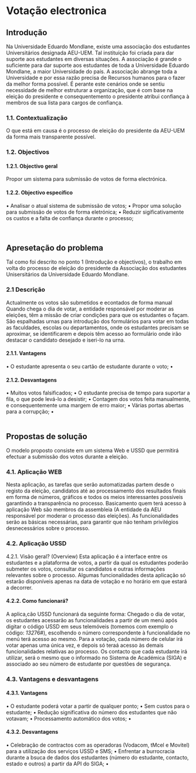 # Votação electronica


## Introdução

Na Universidade Eduardo Mondlane, existe uma associação dos estudantes Universitários designada AEU-UEM. Tal instituíção foi criada para dar suporte aos estudantes em diversas situações.
A associação é grande o suficiente para dar suporte aos estudantes de toda a Universidade Eduardo Mondlane, a maior Universidade do país. 
A associação abrange toda a Universidade e por essa razão precisa de Recursos humanos para o fazer da melhor forma possível. É perante este cenários onde se sentiu necessidade de melhor estruturar a organização, que é com base na eleição do presidente e consequentemento o presidente atribui confiança à membros de sua lista para cargos de confiança. 

### 1.1.	Contextualização
O que está em causa é o processo de eleição do presidente da AEU-UEM da forma mais transparente possível.
### 1.2.	Objectivos
#### 1.2.1.	Objectivo geral
Propor um sistema para submissão de votos de forma electrónica.
#### 1.2.2.	Objectivo específico
•	Analisar o atual sistema de submissão de votos;
•	Propor uma solução para submissão de votos de forma eletrónica;
•	Reduzir sigificativamente os custos e a falta de confiança durante o processo;

 



## Apresetação do problema
Tal como foi descrito no ponto 1 (Introdução e objectivos), o trabalho em volta do processo de eleição do presidente da Associação dos estudantes Unisersitários da Universidade Eduardo Mondlane. 
### 2.1	Descrição 
Actualmente os votos são submetidos e econtados de forma manual
Quando chega o dia de votar, a entidade responsável por moderar as eleições, têm a missão de criar condições para que os estudantes o façam. 
São espalhadas urnas para introdução dos formulários para votar em todas as faculdades, escolas ou departamentos, onde os estudantes precisam se aproximar, se identificarem e depois têm acesso ao formulário onde irão destacar o candidato desejado e iseri-lo na urna. 
#### 2.1.1.	Vantagens 
•	 O estudante apresenta o seu cartão de estudante durante o voto;
•	
#### 2.1.2.	Desvantagens
•	 Muitos votos falsificados;
•	O estudante precisa de tempo para suportar a fila, o que pode levá-lo a desistir;
•	Contagem dos votos feita manualmente, e consequentemente uma margem de erro maior;
•	Várias portas abertas para a corrupção;
•	
 



## Propostas de solução

O modelo proposto consiste em um sistema Web e USSD que permitirá efectuar a submissão dos votos durante a eleição. 
### 4.1.	Aplicação WEB 
Nesta aplicação, as tarefas que serão automatizadas partem desde o registo da eleição, candidatos até ao processamento dos resultados finais em forma de números, gráficos e todos os meios interessantes possíveis garantindo a transparência no processo.
Basicamento quem terá acesso à aplicação Web são membros da assembleia (A entidade da AEU responsável por moderar o processo das eleições).
As funcionalidades serão as básicas necessárias, para garantir que não tenham privilégios desnecessários sobre o processo.
 
### 4.2.	Aplicação USSD
4.2.1.	 Visão geral? (Overview)
Esta aplicação é a interface entre os estudantes e a plataforma de votos, a partir da qual os estudantes poderão submeter os votos, consultar os candidatos e outras informações relevantes sobre o processo.
Algumas funcionalidades desta aplicação só estarão disponíveis apenas na data de votação e no horário em que estará a decorrer.
#### 4.2.2.	 Como funcionará?
A aplica,cão USSD funcionará da seguinte forma: Chegado o dia de votar, os estudantes acessarão as funcionalidades a partir de um menú após digitar o código USSD em seus telemóveis (tomemos com exemplo o código: *132*76#), escolhendo o número correspondente à funcionalidade no menú terá acesso ao mesmo.
Para a votação, cada número de celular irá votar apenas uma única vez, e depois só teraá acesso às demais funcionalidades relativas ao processo. 
Os contacto que cada estudante irá utilizar, será o mesmo que o informado no Sistema de Académica (SIGA) e associado ao seu número de estudante por questões de segurança. 
 
### 4.3.	Vantagens e desvantagens
#### 4.3.1.  Vantagens
•	 O estudante poderá votar a partir de qualquer ponto;
•	Sem custos para o estudante;
•	Redução significativa do número dos estudantes que não votavam;
•	Processamento automático dos votos;
•	
#### 4.3.2. Desvantagens
•	 Celebração de contractos com as operadoras (Vodacom, tMcel e Movitel) para a utilização dos serviços USSD e SMS;
•	Enfrentar a burrocracia durante a bsuca de dados dos estudantes (número do estudante, contacto, estado e outros) a partir da API do SIGA;
•	

